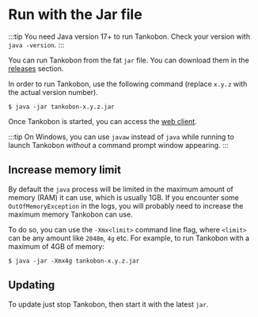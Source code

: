 # Run with the Jar file

:::tip
You need Java version 17+ to run Tankobon. Check your version
with `java -version`.
:::

You can run Tankobon from the fat `jar` file. You can download them
in the [releases] section.

In order to run Tankobon, use the following command (replace `x.y.z`
with the actual version number).

```console
$ java -jar tankobon-x.y.z.jar
```

Once Tankobon is started, you can access the [web client].

:::tip
On Windows, you can use `javaw` instead of `java` while running
to launch Tankobon _without_ a command prompt window appearing.
:::

[releases]: #
[web client]: /installation/webclient

## Increase memory limit

By default the `java` process will be limited in the maximum amount of memory
(RAM) it can use, which is usually 1GB. If you encounter some
`OutOfMemoryException` in the logs, you will probably need to increase
the maximum memory Tankobon can use.

To do so, you can use the `-Xmx<limit>` command line flag, where `<limit>`
can be any amount like `2048m`, `4g` etc. For example, to run Tankobon
with a maximum of 4GB of memory:

```console
$ java -jar -Xmx4g tankobon-x.y.z.jar
```

## Updating

To update just stop Tankobon, then start it with the latest `jar`.
